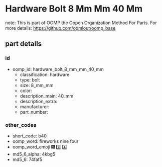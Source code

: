 # Hardware Bolt 8 Mm Mm 40 Mm  

note: This is part of OOMP the Oopen Organization Method For Parts. For more details: https://github.com/oomlout/oomp_base

##  part details





### id
* oomp_id: hardware_bolt_8_mm_mm_40_mm
  * classification: hardware
  * type: bolt
  * size: 8_mm_mm
  * color: 
  * description_main: 40_mm
  * description_extra: 
  * manufacturer: 
  * part_number: 

### other_codes
* short_code: b40
* oomp_word: fireworks nine four
* oomp_word_emoji :fireworks: :nine: :four:
* md5_6_alpha: 4kbg5
* md5_6: 74faf5